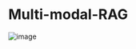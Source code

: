 # Multi-modal-RAG

![image](https://github.com/user-attachments/assets/182e3018-46f4-4686-a59b-960b3c55ce61)
